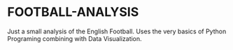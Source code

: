 # FOOTBALL-ANALYSIS
Just a small analysis of the English Football. Uses the very basics of Python Programing combining with Data Visualization.
